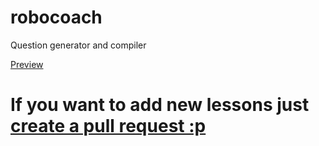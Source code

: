 # robocoach
Question generator and compiler

[Preview](https://oguzhanumutlu.github.io/robocoach/)

# If you want to add new lessons just [create a pull request :p](https://github.com/OguzhanUmutlu/robocoach/pulls/)